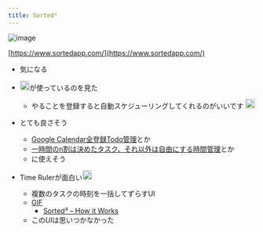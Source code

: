 ```yaml
---
title: Sorted³
---
```


![image](https://gyazo.com/2433f3a0e8a2750d0af1fcebceed1815/thumb/1000)

[https://www.sortedapp.com/](https://www.sortedapp.com/)

* 気になる

* <img src='https://scrapbox.io/api/pages/blu3mo-public/momeemt/icon' alt='momeemt.icon' height="19.5"/>が使っているのを見た
  
  * やることを登録すると自動スケジューリングしてくれるのがいいです <img src='https://scrapbox.io/api/pages/blu3mo-public/Sorted³/icon' alt='Sorted³.icon' height="19.5"/>
* とても良さそう
  
  * [Google Calendar全登録Todo管理](Google%20Calendar%E5%85%A8%E7%99%BB%E9%8C%B2Todo%E7%AE%A1%E7%90%86.md)とか
  * [一時間のn割は決めたタスク、それ以外は自由にする時間管理](%E4%B8%80%E6%99%82%E9%96%93%E3%81%AEn%E5%89%B2%E3%81%AF%E6%B1%BA%E3%82%81%E3%81%9F%E3%82%BF%E3%82%B9%E3%82%AF%E3%80%81%E3%81%9D%E3%82%8C%E4%BB%A5%E5%A4%96%E3%81%AF%E8%87%AA%E7%94%B1%E3%81%AB%E3%81%99%E3%82%8B%E6%99%82%E9%96%93%E7%AE%A1%E7%90%86.md)とか
  * に使えそう
* Time Rulerが面白い<img src='https://scrapbox.io/api/pages/blu3mo-public/takker/icon' alt='takker.icon' height="19.5"/>
  
  * 複数のタスクの時刻を一括してずらすUI
  * [GIF](https://uploads-ssl.webflow.com/5f48e31a6bce09601f2aecae/5fad58febb3a0db3e439a735_Time%20Ruler.gif)
    * [Sorted³ – How it Works](https://www.sortedapp.com/how-it-works)
  * この*UI*は思いつかなかった
